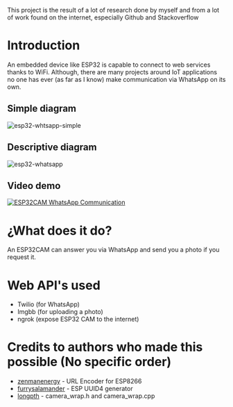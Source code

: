 This project is the result of a lot of research done by myself and
from a lot of work found on the internet, especially Github and Stackoverflow

# Introduction
An embedded device like ESP32 is capable to connect to web services
thanks to WiFi. Although, there are many projects around IoT applications
no one has ever (as far as I know) make communication via WhatsApp on its own.

## Simple diagram
![esp32-whtsapp-simple](https://i.ibb.co/X286hP5/jpeg-optimizer-whatsapp-esp32-simple.jpg)

## Descriptive diagram
![esp32-whatsapp](https://i.ibb.co/Th4hk40/jpeg-optimizer-whatsapp-esp32.jpg)

## Video demo
[![ESP32CAM WhatsApp Communication](http://img.youtube.com/vi/-EnRYvCKHzE/0.jpg)](http://www.youtube.com/watch?v=-EnRYvCKHzE)

# ¿What does it do?
An ESP32CAM can answer you via WhatsApp and send you a photo if you request it.

# Web API's used
- Twilio (for WhatsApp)
- Imgbb (for uploading a photo)
- ngrok (expose ESP32 CAM to the internet)

# Credits to authors who made this possible (No specific order)
- [zenmanenergy](https://github.com/zenmanenergy) - URL Encoder for ESP8266
- [furrysalamander](https://github.com/furrysalamander) - ESP UUID4 generator
- [longpth](https://github.com/longpth) - camera_wrap.h and camera_wrap.cpp


